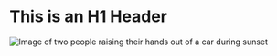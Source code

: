 # This is an H1 Header
![Image of two people raising their hands out of a car during sunset](https://media.istockphoto.com/id/537458148/photo/lifting-the-sun.jpg?s=2048x2048&w=is&k=20&c=sbUhnIXQY3DyhmtKkipZAYGZZwFWlK6S7dM9ccKJpbA=)
